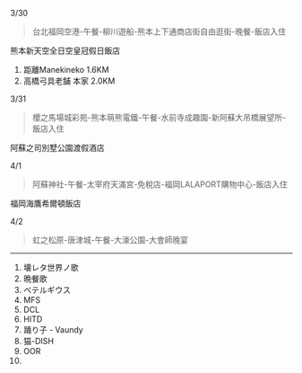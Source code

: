 3/30

>台北福岡空港-午餐-柳川遊船-熊本上下通商店街自由逛街-晚餐-飯店入住

熊本新天空全日空皇冠假日飯店
1. 距離Manekineko 1.6KM
2. 高橋弓具老舗 本家 2.0KM

3/31
>櫻之馬場城彩苑-熊本萌熊電鐵-午餐-水前寺成趣園-新阿蘇大吊橋展望所-飯店入住

阿蘇之司別墅公園渡假酒店

4/1
>阿蘇神社-午餐-太宰府天滿宮-免稅店-福岡LALAPORT購物中心-飯店入住

福岡海鷹希爾頓飯店

4/2
>虹之松原-唐津城-午餐-大濠公園-大會師晚宴

---
1. 壊レタ世界ノ歌
2. 晩餐歌
3. ベテルギウス
4. MFS
5. DCL
6. HITD
7. 踊り子 - Vaundy
8. 猫-DISH
9. OOR
10. 